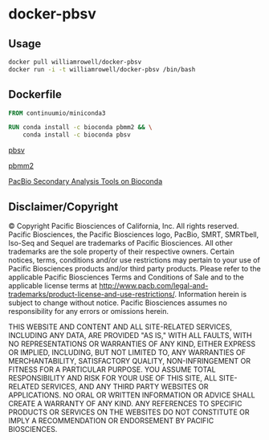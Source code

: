 # docker-pbsv

## Usage

```bash
docker pull williamrowell/docker-pbsv
docker run -i -t williamrowell/docker-pbsv /bin/bash
```

## Dockerfile

```dockerfile
FROM continuumio/miniconda3

RUN conda install -c bioconda pbmm2 && \
    conda install -c bioconda pbsv
```

[pbsv](https://github.com/pacificbiosciences/pbsv/)

[pbmm2](https://github.com/PacificBiosciences/pbmm2/)

[PacBio Secondary Analysis Tools on Bioconda](https://github.com/PacificBiosciences/pbbioconda)

## Disclaimer/Copyright

© Copyright Pacific Biosciences of California, Inc. All rights reserved. Pacific Biosciences, the Pacific Biosciences logo, PacBio, SMRT, SMRTbell, Iso-Seq and Sequel are trademarks of Pacific Biosciences. All other trademarks are the sole property of their respective owners. Certain notices, terms, conditions and/or use restrictions may pertain to your use of Pacific Biosciences products and/or third party products. Please refer to the applicable Pacific Biosciences Terms and Conditions of Sale and to the applicable license terms at http://www.pacb.com/legal-and-trademarks/product-license-and-use-restrictions/. Information herein is subject to change without notice. Pacific Biosciences assumes no responsibility for any errors or omissions herein.

THIS WEBSITE AND CONTENT AND ALL SITE-RELATED SERVICES, INCLUDING ANY DATA, ARE PROVIDED "AS IS," WITH ALL FAULTS, WITH NO REPRESENTATIONS OR WARRANTIES OF ANY KIND, EITHER EXPRESS OR IMPLIED, INCLUDING, BUT NOT LIMITED TO, ANY WARRANTIES OF MERCHANTABILITY, SATISFACTORY QUALITY, NON-INFRINGEMENT OR FITNESS FOR A PARTICULAR PURPOSE. YOU ASSUME TOTAL RESPONSIBILITY AND RISK FOR YOUR USE OF THIS SITE, ALL SITE-RELATED SERVICES, AND ANY THIRD PARTY WEBSITES OR APPLICATIONS. NO ORAL OR WRITTEN INFORMATION OR ADVICE SHALL CREATE A WARRANTY OF ANY KIND. ANY REFERENCES TO SPECIFIC PRODUCTS OR SERVICES ON THE WEBSITES DO NOT CONSTITUTE OR IMPLY A RECOMMENDATION OR ENDORSEMENT BY PACIFIC BIOSCIENCES.
